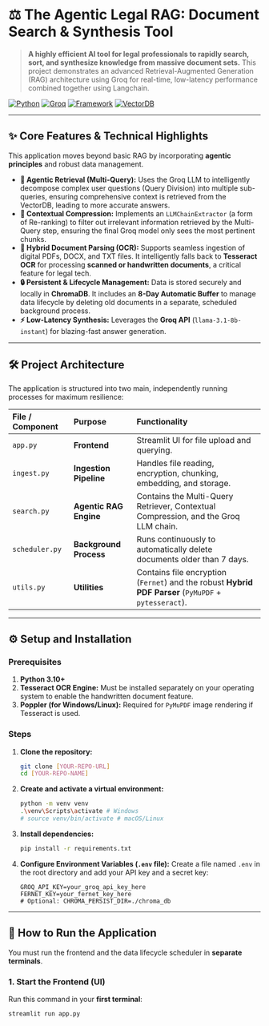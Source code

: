 # ⚖️ The Agentic Legal RAG: Document Search & Synthesis Tool

> **A highly efficient AI tool for legal professionals to rapidly search, sort, and synthesize knowledge from massive document sets.**
> This project demonstrates an advanced Retrieval-Augmented Generation (RAG) architecture using Groq for real-time, low-latency performance combined together using Langchain.

[![Python](https://img.shields.io/badge/Python-3.10+-blue?style=for-the-badge&logo=python)](https://www.python.org/)
[![Groq](https://img.shields.io/badge/LLM%20Engine-Groq-00A98F?style=for-the-badge&logo=groq&logoColor=white)](https://groq.com/)
[![Framework](https://img.shields.io/badge/Framework-LangChain-05E82D?style=for-the-badge&logo=chainlink&logoColor=white)](https://www.langchain.com/)
[![VectorDB](https://img.shields.io/badge/VectorDB-Chroma-189DFF?style=for-the-badge&logo=chroma&logoColor=white)](https://www.trychroma.com/)

---

## ✨ Core Features & Technical Highlights

This application moves beyond basic RAG by incorporating **agentic principles** and robust data management.

* **🧠 Agentic Retrieval (Multi-Query):** Uses the Groq LLM to intelligently decompose complex user questions (Query Division) into multiple sub-queries, ensuring comprehensive context is retrieved from the VectorDB, leading to more accurate answers.
* **🎯 Contextual Compression:** Implements an `LLMChainExtractor` (a form of Re-ranking) to filter out irrelevant information retrieved by the Multi-Query step, ensuring the final Groq model only sees the most pertinent chunks.
* **📄 Hybrid Document Parsing (OCR):** Supports seamless ingestion of digital PDFs, DOCX, and TXT files. It intelligently falls back to **Tesseract OCR** for processing **scanned or handwritten documents**, a critical feature for legal tech.
* **🔒 Persistent & Lifecycle Management:** Data is stored securely and locally in **ChromaDB**. It includes an **8-Day Automatic Buffer** to manage data lifecycle by deleting old documents in a separate, scheduled background process.
* **⚡ Low-Latency Synthesis:** Leverages the **Groq API** (`llama-3.1-8b-instant`) for blazing-fast answer generation.

---

## 🛠️ Project Architecture

The application is structured into two main, independently running processes for maximum resilience:

| File / Component | Purpose | Functionality |
| :--- | :--- | :--- |
| `app.py` | **Frontend** | Streamlit UI for file upload and querying. |
| `ingest.py` | **Ingestion Pipeline** | Handles file reading, encryption, chunking, embedding, and storage. |
| `search.py` | **Agentic RAG Engine** | Contains the Multi-Query Retriever, Contextual Compression, and the Groq LLM chain. |
| `scheduler.py` | **Background Process** | Runs continuously to automatically delete documents older than 7 days. |
| `utils.py` | **Utilities** | Contains file encryption (`Fernet`) and the robust **Hybrid PDF Parser** (`PyMuPDF` + `pytesseract`). |

---

## ⚙️ Setup and Installation

### Prerequisites

1.  **Python 3.10+**
2.  **Tesseract OCR Engine:** Must be installed separately on your operating system to enable the handwritten document feature.
3.  **Poppler (for Windows/Linux):** Required for `PyMuPDF` image rendering if Tesseract is used.

### Steps

1.  **Clone the repository:**
    ```bash
    git clone [YOUR-REPO-URL]
    cd [YOUR-REPO-NAME]
    ```

2.  **Create and activate a virtual environment:**
    ```bash
    python -m venv venv
    .\venv\Scripts\activate # Windows
    # source venv/bin/activate # macOS/Linux
    ```

3.  **Install dependencies:**
    ```bash
    pip install -r requirements.txt
    ```

4.  **Configure Environment Variables (`.env` file):**
    Create a file named `.env` in the root directory and add your API key and a secret key:
    ```
    GROQ_API_KEY=your_groq_api_key_here
    FERNET_KEY=your_fernet_key_here
    # Optional: CHROMA_PERSIST_DIR=./chroma_db
    ```

---

## 🚀 How to Run the Application

You must run the frontend and the data lifecycle scheduler in **separate terminals**.

### 1. Start the Frontend (UI)

Run this command in your **first terminal**:
```bash
streamlit run app.py
